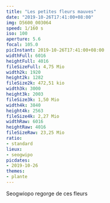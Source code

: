 ```yaml
---
title: "Les petites fleurs mauves"
date: "2019-10-26T17:41:00+08:00"
img: D5600_003064
speed: 1/160 s
iso: 100
aperture: 5.6
focal: 105.0
picInstant: 2019-10-26T17:41:00+08:00
widthFull: 6016
heightFull: 4016
fileSizeFull: 4,75 Mio
width2k: 1920
height2k: 1282
fileSize2k: 472,51 kio
width3k: 3000
height3k: 2003
fileSize3k: 1,50 Mio
width4k: 3840
height4k: 2563
fileSize4k: 2,27 Mio
widthRaw: 6016
heightRaw: 4016
fileSizeRaw: 23,25 Mio
ratio:
- standard
lieux:
- seogwipo
picdates:
- 2019-10-26
themes:
- plante
---
```


Seogwiopo regorge de ces fleurs